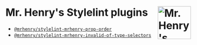 # Mr. Henry's Stylelint plugins [<img src="https://wp.assets.sh/uploads/sites/2963/2021/09/mrhenry-gezicht-small.png" alt="Mr. Henry's logo." width="90" height="90" align="right">](https://www.mrhenry.be/)

- [`@mrhenry/stylelint-mrhenry-prop-order`](https://github.com/mrhenry/stylelint-mrhenry/tree/main/packages/prop-order#readme)
- [`@mrhenry/stylelint-mrhenry-invalid-of-type-selectors`](https://github.com/mrhenry/stylelint-mrhenry/tree/main/packages/invalid-of-type-selectors#readme)
